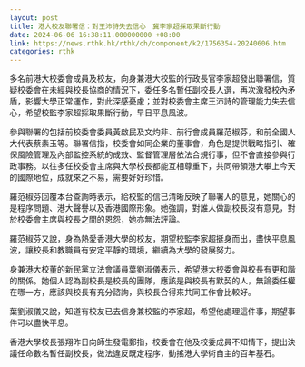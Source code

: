 ```yaml
---
layout: post
title: 港大校友聯署信：對王沛詩失去信心　冀李家超採取果斷行動　　
date: 2024-06-06 16:38:11.000000000 +08:00
link: https://news.rthk.hk/rthk/ch/component/k2/1756354-20240606.htm
categories: rthk
---
```


多名前港大校委會成員及校友，向身兼港大校監的行政長官李家超發出聯署信，質疑校委會在未經與校長協商的情況下，委任多名暫任副校長人選，再次激發校內矛盾，影響大學正常運作，對此深感憂慮；並對校委會主席王沛詩的管理能力失去信心，希望校監李家超採取果斷行動，早日平息風波。

參與聯署的包括前校委會委員黃啟民及文灼非、前行會成員羅范椒芬，和前全國人大代表蔡素玉等。聯署信指，校委會如同企業的董事會，角色是提供戰略指引、確保風險管理及內部監控系統的成效、監督管理層依法合規行事，但不會直接參與行政事務。以往多任校委會主席與大學校長都能互相尊重下，共同帶領港大攀上今天的國際地位，成就來之不易，需要好好珍惜。

羅范椒芬回覆本台查詢時表示，給校監的信已清晰反映了聯署人的意見，她關心的是程序問題、港大聲譽以及香港國際形象。她強調，對誰人做副校長沒有意見，對於校委會主席與校長之間的恩怨，她亦無法評論。

羅范椒芬又說，身為熱愛香港大學的校友，期望校監李家超挺身而出，盡快平息風波，讓校長和教職員有安定平靜的環境，繼續為大學的發展努力。

身兼港大校董的新民黨立法會議員葉劉淑儀表示，希望港大校委會與校長有更和諧的關係。她個人認為副校長是校長的團隊，應該是與校長有默契的人，無論委任權在哪一方，應該與校長有充分諮詢，與校長合得來共同工作會比較好。

葉劉淑儀又說，知道有校友已去信身兼校監的李家超，希望他處理這件事，期望事件可以盡快平息。

香港大學校長張翔昨日向師生發電郵指，校委會在他及校委成員不知情下，提出決議任命數名暫任副校長，做法違反既定程序，動搖港大學術自主的百年基石。
